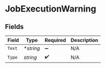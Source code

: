 # JobExecutionWarning


## Fields

| Field              | Type               | Required           | Description        |
| ------------------ | ------------------ | ------------------ | ------------------ |
| `Text`             | **string*          | :heavy_minus_sign: | N/A                |
| `Type`             | *string*           | :heavy_check_mark: | N/A                |